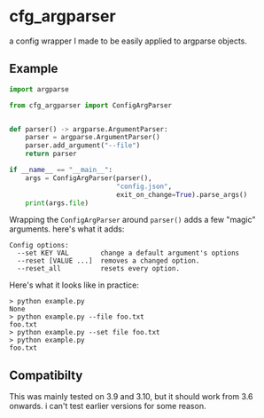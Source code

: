# cfg_argparser

a config wrapper I made to be easily applied to argparse objects.

## Example

```python
import argparse

from cfg_argparser import ConfigArgParser


def parser() -> argparse.ArgumentParser:
    parser = argparse.ArgumentParser()
    parser.add_argument("--file")
    return parser

if __name__ == "__main__":
    args = ConfigArgParser(parser(),
                           "config.json",
                           exit_on_change=True).parse_args()
    print(args.file)
```

Wrapping the `ConfigArgParser` around `parser()` adds a few "magic" arguments.
here's what it adds:

```rich
Config options:
  --set KEY VAL        change a default argument's options
  --reset [VALUE ...]  removes a changed option.
  --reset_all          resets every option.
```

Here's what it looks like in practice:

```null
> python example.py
None
> python example.py --file foo.txt
foo.txt
> python example.py --set file foo.txt
> python example.py
foo.txt
```

## Compatibilty

This was mainly tested on 3.9 and 3.10, but it should work from 3.6 onwards. i can't test earlier versions for some reason.
